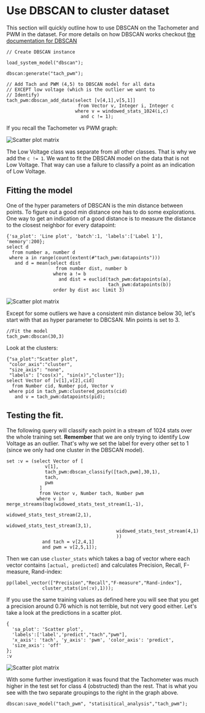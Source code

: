 # Use DBSCAN to cluster dataset

This section will quickly outline how to use DBSCAN on the Tachometer and PWM in the dataset. For more details on how DBSCAN works checkout [the documentation for DBSCAN](/docs/systemmd/dbscan/docs)

```LIVE
// Create DBSCAN instance

load_system_model("dbscan");

dbscan:generate("tach_pwm");
```

```LIVE
// Add Tach and PWM (4,5) to DBSCAN model for all data
// EXCEPT low voltage (which is the outlier we want to
// Identify)
tach_pwm:dbscan_add_data(select [v[4,1],v[5,1]]
                          from Vector v, Integer i, Integer c
                         where v = windowed_stats_1024(i,c)
                           and c != 1);
```

If you recall the Tachometer vs PWM graph:

![Scatter plot matrix](https://s3.eu-north-1.amazonaws.com/assets.streamanalyze.com/stat_analysis/scatter_matrix_pwm_tach.png)

The Low Voltage class was separate from all other classes. That is why we add the `c != 1`. We want to fit the DBSCAN model on the data that is not Low Voltage. That way can use a failure to classify a point as an indication of Low Voltage.

## Fitting the model

One of the hyper parameters of DBSCAN is the min distance between points. To figure out a good min distance one has to do some explorations. One way to get an indication of a good distance is to measure the distance to the closest neighbor for every datapoint:

```LIVE {"vis":"automatic"}
{'sa_plot': 'Line plot', 'batch':1, 'labels':['Label 1'], 'memory':200};
select d
  from number a, number d
 where a in range(count(extent(#"tach_pwm:datapoints")))
   and d = mean(select dist
                  from number dist, number b
                 where a != b
                   and dist = euclid(tach_pwm:datapoints(a),
                                     tach_pwm:datapoints(b)) 
                 order by dist asc limit 3)
```

![Scatter plot matrix](https://s3.eu-north-1.amazonaws.com/assets.streamanalyze.com/stat_analysis/min_dist.png)

Except for some outliers we have a consistent min distance below 30, let's start with that as hyper parameter to DBCSAN. Min points is set to 3.

```LIVE
//Fit the model
tach_pwm:dbscan(30,3)
```

Look at the clusters:

```LIVE {"vis":"automatic"}
{"sa_plot":"Scatter plot",
 "color_axis":"cluster",
 "size_axis": "none",
 "labels": ["cos(x)", "sin(x)","cluster"]};
select Vector of [v[1],v[2],cid]
  from Number cid, Number pid, Vector v
 where pid in tach_pwm:clustered_points(cid)
   and v = tach_pwm:datapoints(pid);
```

## Testing the fit.

The following query will classify each point in a stream of 1024 stats over the whole training set. **Remember** that we are only trying to identify  Low Voltage as an outlier. That's why we set the label for every other set to 1 (since we only had one cluster in the DBSCAN model).

```LIVE {"vis":"automatic"}
set :v = (select Vector of [
              v[1], 
              tach_pwm:dbscan_classify([tach,pwm],30,1),
              tach,
              pwm
            ]
            from Vector v, Number tach, Number pwm
           where v in merge_streams(bag(widowed_stats_test_stream(1,-1),
                                        widowed_stats_test_stream(2,1),
                                        widowed_stats_test_stream(3,1),
                                        widowed_stats_test_stream(4,1)
                                        ))
             and tach = v[2,4,1]
             and pwm = v[2,5,1]);
```

Then we can use `cluster_stats` which takes a bag of vector where each vector contains `[actual, predicted]` and calculates Precision, Recall, F-measure, Rand-index:

```LIVE
pp(label_vector(["Precision","Recall","F-measure","Rand-index"],
             cluster_stats(in(:v),1)));
```

If you use the same training values as defined here you will see that you get a precision around 0.76 which is not terrible, but not very good either. Let's take a look at the predictions in a scatter plot.

```LIVE {"vis":"automatic"}
{
  'sa_plot': 'Scatter plot', 
  'labels':['label','predict',"tach","pwm"],
  'x_axis': 'tach', 'y_axis': 'pwm', 'color_axis': 'predict',
  'size_axis': 'off'
};
:v
```

![Scatter plot matrix](https://s3.eu-north-1.amazonaws.com/assets.streamanalyze.com/stat_analysis/dbscan_res.png)

With some further investigation it was found that the Tachometer was much higher in the test set for class 4 (obstructed) than the rest. That is what you see with the two separate groupings to the right in the graph above.

```OSQL
dbscan:save_model("tach_pwm", "statisitical_analysis","tach_pwm");
```